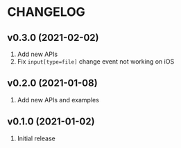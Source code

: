 # CHANGELOG

## v0.3.0 (2021-02-02)

1. Add new APIs
2. Fix `input[type=file]` change event not working on iOS

## v0.2.0 (2021-01-08)

1. Add new APIs and examples

## v0.1.0 (2021-01-02)

1. Initial release
